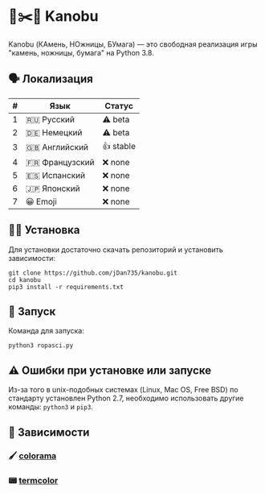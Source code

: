 # 🗿✂️📄 Kanobu
Kanobu (КАмень, НОжницы, БУмага) — это свободная реализация игры "камень, ножницы, бумага" на Python 3.8.
## 🗣 Локализация
| # | Язык          | Статус   |
|---|---------------|----------|
| 1 | 🇷🇺 Русский    | ⚠️ beta   |
| 2 | 🇩🇪 Немецкий   | ⚠️ beta   |
| 3 | 🇬🇧 Английский | 👍 stable |
| 4 | 🇫🇷 Французский    | ❌ none   |
| 5 | 🇪🇸 Испанский   | ❌ none   |
| 6 | 🇯🇵 Японский | ❌ none |
| 7 | 😀 Emoji    | ❌ none   |
## 🧑‍💻 Установка
Для установки достаточно скачать репозиторий и установить зависимости:
```
git clone https://github.com/jDan735/kanobu.git
cd kanobu
pip3 install -r requirements.txt
```
## 🚀 Запуск
Команда для запуска:
```
python3 ropasci.py
```
## ⚠️ Ошибки при установке или запуске
Из-за того в unix-подобных системах (Linux, Mac OS, Free BSD) по стандарту установлен Python 2.7, необходимо использовать другие команды: `python3` и `pip3`.
## 🔨 Зависимости
### 🖌 [colorama](https://github.com/tartley/colorama)
### 📟 [termcolor](https://pypi.org/project/termcolor/)
